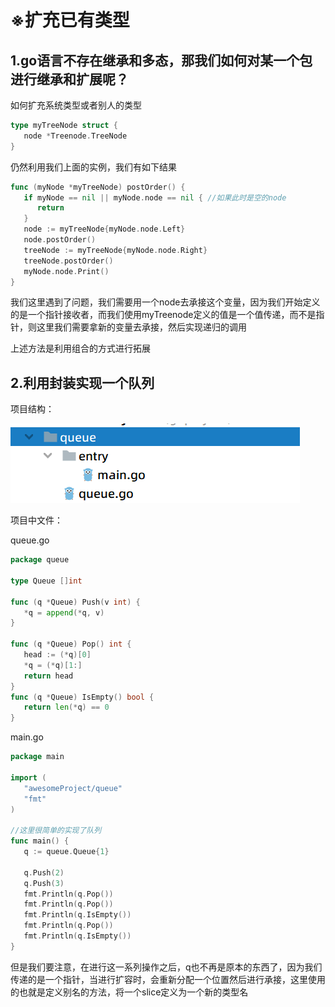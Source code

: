 # **※扩充已有类型**

## 1.go语言不存在继承和多态，那我们如何对某一个包进行继承和扩展呢？

如何扩充系统类型或者别人的类型

```go
type myTreeNode struct {
   node *Treenode.TreeNode
}
```

仍然利用我们上面的实例，我们有如下结果

```go
func (myNode *myTreeNode) postOrder() {
   if myNode == nil || myNode.node == nil { //如果此时是空的node
      return
   }
   node := myTreeNode{myNode.node.Left}
   node.postOrder()
   treeNode := myTreeNode{myNode.node.Right}
   treeNode.postOrder()
   myNode.node.Print()
}
```

我们这里遇到了问题，我们需要用一个node去承接这个变量，因为我们开始定义的是一个指针接收者，而我们使用myTreenode定义的值是一个值传递，而不是指针，则这里我们需要拿新的变量去承接，然后实现递归的调用

上述方法是利用组合的方式进行拓展

## 2.利用封装实现一个队列

项目结构：

![image-20220709164445619](Images/image-20220709164445619.png)

项目中文件：

queue.go

```go
package queue

type Queue []int

func (q *Queue) Push(v int) {
   *q = append(*q, v)
}

func (q *Queue) Pop() int {
   head := (*q)[0]
   *q = (*q)[1:]
   return head
}
func (q *Queue) IsEmpty() bool {
   return len(*q) == 0
}
```

main.go

```go
package main

import (
   "awesomeProject/queue"
   "fmt"
)

//这里很简单的实现了队列
func main() {
   q := queue.Queue{1}

   q.Push(2)
   q.Push(3)
   fmt.Println(q.Pop())
   fmt.Println(q.Pop())
   fmt.Println(q.IsEmpty())
   fmt.Println(q.Pop())
   fmt.Println(q.IsEmpty())
}
```

但是我们要注意，在进行这一系列操作之后，q也不再是原本的东西了，因为我们传递的是一个指针，当进行扩容时，会重新分配一个位置然后进行承接，这里使用的也就是定义别名的方法，将一个slice定义为一个新的类型名